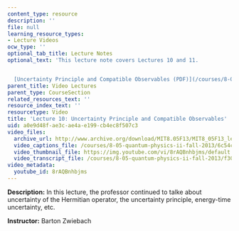```yaml
---
content_type: resource
description: ''
file: null
learning_resource_types:
- Lecture Videos
ocw_type: ''
optional_tab_title: Lecture Notes
optional_text: 'This lecture note covers Lectures 10 and 11.


  [Uncertainty Principle and Compatible Observables (PDF)](/courses/8-05-quantum-physics-ii-fall-2013/resources/mit8_05f13_chap_05)'
parent_title: Video Lectures
parent_type: CourseSection
related_resources_text: ''
resource_index_text: ''
resourcetype: Video
title: 'Lecture 10: Uncertainty Principle and Compatible Observables'
uid: a0e9d48f-ae3c-ae4a-e199-cb4ec8f507c3
video_files:
  archive_url: http://www.archive.org/download/MIT8.05F13/MIT8_05F13_lec10_300k.mp4
  video_captions_file: /courses/8-05-quantum-physics-ii-fall-2013/6c54c361129b504fa87e14faea813b29_8rAQBnhbjms.vtt
  video_thumbnail_file: https://img.youtube.com/vi/8rAQBnhbjms/default.jpg
  video_transcript_file: /courses/8-05-quantum-physics-ii-fall-2013/f305543f095ac01e0687dea239eb470d_8rAQBnhbjms.pdf
video_metadata:
  youtube_id: 8rAQBnhbjms
---
```


**Description:** In this lecture, the professor continued to talke about uncertainty of the Hermitian operator, the uncertainty principle, energy-time uncertainty, etc.

**Instructor:** Barton Zwiebach
